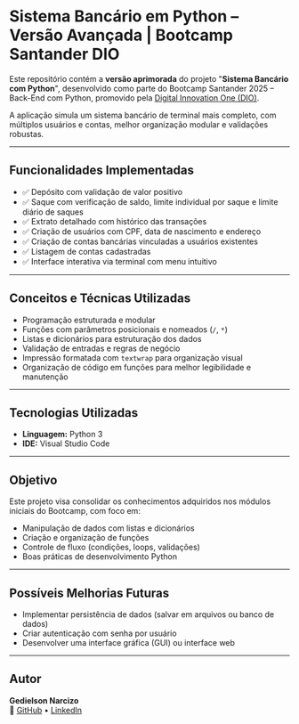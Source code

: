 # Sistema Bancário em Python – Versão Avançada | Bootcamp Santander DIO

Este repositório contém a **versão aprimorada** do projeto "**Sistema Bancário com Python**", desenvolvido como parte do Bootcamp Santander 2025 – Back-End com Python, promovido pela [Digital Innovation One (DIO)](https://www.dio.me/).

A aplicação simula um sistema bancário de terminal mais completo, com múltiplos usuários e contas, melhor organização modular e validações robustas.

---

## Funcionalidades Implementadas

- ✅ Depósito com validação de valor positivo  
- ✅ Saque com verificação de saldo, limite individual por saque e limite diário de saques  
- ✅ Extrato detalhado com histórico das transações  
- ✅ Criação de usuários com CPF, data de nascimento e endereço  
- ✅ Criação de contas bancárias vinculadas a usuários existentes  
- ✅ Listagem de contas cadastradas  
- ✅ Interface interativa via terminal com menu intuitivo  

---

## Conceitos e Técnicas Utilizadas

- Programação estruturada e modular  
- Funções com parâmetros posicionais e nomeados (`/`, `*`)  
- Listas e dicionários para estruturação dos dados  
- Validação de entradas e regras de negócio  
- Impressão formatada com `textwrap` para organização visual  
- Organização de código em funções para melhor legibilidade e manutenção  

---

## Tecnologias Utilizadas

- **Linguagem:** Python 3
- **IDE:** Visual Studio Code  

---

## Objetivo

Este projeto visa consolidar os conhecimentos adquiridos nos módulos iniciais do Bootcamp, com foco em:

- Manipulação de dados com listas e dicionários  
- Criação e organização de funções  
- Controle de fluxo (condições, loops, validações)  
- Boas práticas de desenvolvimento Python  

---

## Possíveis Melhorias Futuras

- Implementar persistência de dados (salvar em arquivos ou banco de dados)  
- Criar autenticação com senha por usuário  
- Desenvolver uma interface gráfica (GUI) ou interface web   

---

## Autor

**Gedielson Narcizo**  
🔗 [GitHub](https://github.com/Gedielson-Narcizo) • [LinkedIn](https://www.linkedin.com/in/gedielson-narcizo-9a7a99139/)